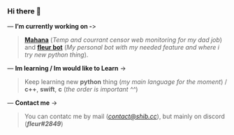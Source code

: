 ### Hi there 👋

— **I’m currently working on -**>
> **[Mahana](https://github.com/aielove/mahana)** (*Temp and courrant censor web monitoring for my dad job*) and **[fleur bot](https://github.com/aielove/fleur-s-bots)** (*My personal bot with my needed feature and where i try new python thing*).

— **Im learning / Im would like to Learn** ->
> Keep learning new **python** thing (*my main language for the moment*) / **c++**, **swift**, **c** (*the order is important ^^*)

— **Contact me** ->
> You can contatc me by mail (*contact@shib.cc*), but mainly on discord (***fleur#2849***)
